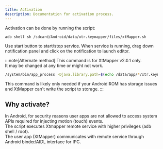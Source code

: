 ```yaml
---
title: Activation
description: Documentation for activation process.
---
```


Activation can be done by running the script: 
```bash
adb shell sh /sdcard/Android/data/xtr.keymapper/files/xtMapper.sh
```
Use start button to start/stop service. When service is running, drag down notification panel and click on the notification to launch editor.

:::note[Alternate method]
This command is for XtMapper v2.0.1 only.  
It may be changed at any time or might not work.  
```bash
/system/bin/app_process -Djava.library.path=$(echo /data/app/*/xtr.keymapper*/lib/x86_64) -Djava.class.path=$(echo /data/app/*/xtr.keymapper*/base.apk) / xtr.keymapper.server.RemoteService
```
This command is likely only needed if your Android ROM has storage issues and XtMapper can't write the script to storage. 
:::

## Why activate?
In Android, for security reasons user apps are not allowed to access system APIs required for injecting motion (touch) events.  
The script executes Xtmapper remote service with higher privileges (adb shell / root).  
The user app (XtMapper) communicates with remote service through Android binder/AIDL interface for IPC.